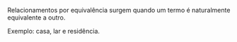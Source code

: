Relacionamentos por equivalência surgem quando um termo é naturalmente equivalente a outro.

Exemplo: casa, lar e residência.